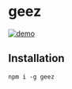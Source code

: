 # geez

[![demo](https://asciinema.org/a/3k8j8vx4dluir3pt4obl7njwg.png)](https://asciinema.org/a/3k8j8vx4dluir3pt4obl7njwg?autoplay=1)

## Installation

```shell
npm i -g geez
```
